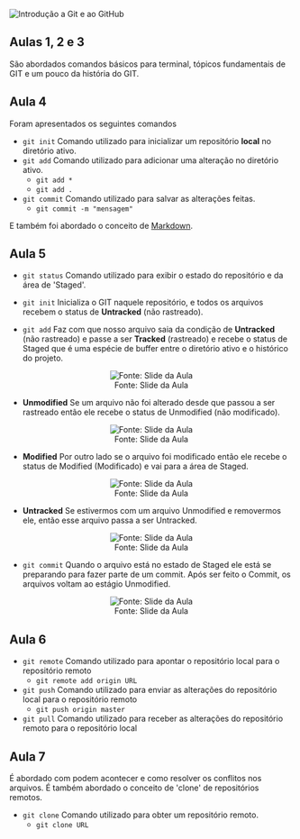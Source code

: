 ![Introdução a Git e ao GitHub](http://matheusti.com.br/my-github-images/bootcamp-dio-localizaLabs/01-git-github/git-github.png)

## Aulas 1, 2 e 3
São abordados comandos básicos para terminal, tópicos fundamentais de GIT e um pouco da história do GIT.

## Aula 4
Foram apresentados os seguintes comandos
 - `git init`
 Comando utilizado para inicializar um repositório **local** no diretório ativo.
 - `git add`
 Comando utilizado para adicionar uma alteração no diretório ativo.
    - `git add *`
    - `git add .`
 - `git commit` Comando utilizado para salvar as alterações feitas.
    - `git commit -m "mensagem"`

E também foi abordado o conceito de [Markdown](https://support.typora.io/Markdown-Reference/ "Markdown Reference for Typora").

## Aula 5
 - `git status` Comando utilizado para exibir o estado do repositório e da área de 'Staged'.

- `git init`
 Inicializa o GIT naquele repositório, e todos os arquivos recebem o status de **Untracked** (não rastreado).
 - `git add`
 Faz com que nosso arquivo saia da condição de **Untracked** (não rastreado) e passe a ser **Tracked** (rastreado) e recebe o status de Staged que é uma espécie de buffer entre o diretório ativo e o histórico do projeto.
<p align="center"><img src="http://matheusti.com.br/my-github-images/bootcamp-dio-localizaLabs/01-git-github/01-01.png" title="Fonte: Slide da Aula"/><br/><span>Fonte: Slide da Aula</span></p>


 - **Unmodified**
 Se um arquivo não foi alterado desde que passou a ser rastreado então ele recebe o status de Unmodified (não modificado).
<p align="center"><img src="http://matheusti.com.br/my-github-images/bootcamp-dio-localizaLabs/01-git-github/01-02.png" title="Fonte: Slide da Aula"/><br/><span>Fonte: Slide da Aula</span></p>

 - **Modified**
 Por outro lado se o arquivo foi modificado então ele recebe o status de Modified (Modificado) e vai para a área de Staged.
<p align="center"><img src="http://matheusti.com.br/my-github-images/bootcamp-dio-localizaLabs/01-git-github/01-03.png" title="Fonte: Slide da Aula"/><br/><span>Fonte: Slide da Aula</span></p>

 - **Untracked**
 Se estivermos com um arquivo Unmodified e removermos ele, então esse arquivo passa a ser Untracked.
<p align="center"><img src="http://matheusti.com.br/my-github-images/bootcamp-dio-localizaLabs/01-git-github/01-04.png" title="Fonte: Slide da Aula"/><br/><span>Fonte: Slide da Aula</span></p>

 - `git commit` Quando o arquivo está no estado de Staged ele está se preparando para fazer parte de um commit.  Após ser feito o Commit, os arquivos voltam ao estágio Unmodified.
<p align="center"><img src="http://matheusti.com.br/my-github-images/bootcamp-dio-localizaLabs/01-git-github/01-05.png" title="Fonte: Slide da Aula"/><br/><span>Fonte: Slide da Aula</span></p>

## Aula 6
 - `git remote` Comando utilizado para apontar o repositório local para o repositório remoto
   - `git remote add origin URL`
 - `git push` Comando utilizado para enviar as alterações do repositório local para o repositório remoto
   - `git push origin master`
 - `git pull` Comando utilizado para receber as alterações do repositório remoto para o repositório local

## Aula 7
É abordado com podem acontecer e como resolver os conflitos nos arquivos. É também abordado o conceito de 'clone' de repositórios remotos.
 - `git clone` Comando utilizado para obter um repositório remoto.
   - `git clone URL` 